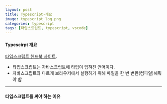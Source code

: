 ```yaml
---
layout: post
title: Typescript-개요
image: typescript_log.png
categories: typescript
tags: [타입스트립트, typescript, vscode]
---
```


#### Typescirpt 개요

[타입스크립트 핸드북 사이트]([http://www.google.co.kr](https://www.typescriptlang.org/ko/docs/handbook/intro.html)).
- 타입스크립트는 자바스크립트에 타입이 입혀진 언어이다.
- 자바스크립트와 다르게 브라우저에서 실행하기 위해 파일을 한 번 변환(컴파일)해줘야 함

---

#### 타입스크립트를 써야 하는 이유
